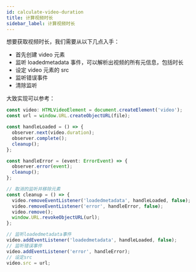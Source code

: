 ```yaml
---
id: calculate-video-duration
title: 计算视频时长
sidebar_label: 计算视频时长
---
```


想要获取视频时长，我们需要从以下几点入手：

- 首先创建 video 元素
- 监听 loadedmetadata 事件，可以解析出视频的所有元信息，包括时长
- 设定 video 元素的 src
- 监听错误事件
- 清除监听

大致实现可以参考：

```typescript
const video: HTMLVideoElement = document.createElement('video');
const url = window.URL.createObjectURL(file);

const handleLoaded = () => {
  observer.next(video.duration);
  observer.complete();
  cleanup();
};

const handleError = (event: ErrorEvent) => {
  observer.error(event);
  cleanup();
};

// 取消的监听并移除元素
const cleanup = () => {
  video.removeEventListener('loadedmetadata', handleLoaded, false);
  video.removeEventListener('error', handleError, false);
  video.remove();
  window.URL.revokeObjectURL(url);
};

// 监听loadedmetadata事件
video.addEventListener('loadedmetadata', handleLoaded, false);
// 监听错误事件
video.addEventListener('error', handleError);
// 设定src
video.src = url;
```
